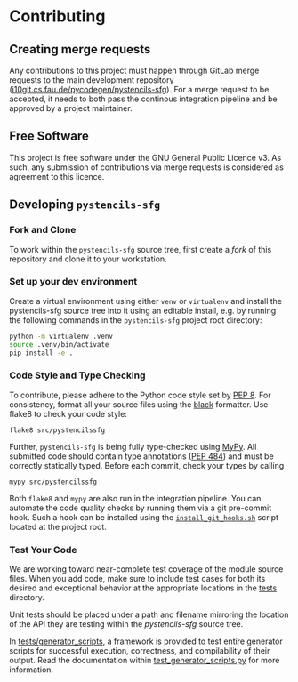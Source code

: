 # Contributing

## Creating merge requests

Any contributions to this project must happen through GitLab merge requests to the main development
repository ([i10git.cs.fau.de/pycodegen/pystencils-sfg](https://i10git.cs.fau.de/pycodegen/pystencils-sfg)).
For a merge request to be accepted, it needs to both pass the continous integration pipeline and be approved by a project maintainer.

## Free Software

This project is free software under the GNU General Public Licence v3.
As such, any submission of contributions via merge requests is considered as agreement to this licence.

## Developing `pystencils-sfg`

### Fork and Clone

To work within the `pystencils-sfg` source tree, first create a *fork* of this repository
and clone it to your workstation.

### Set up your dev environment

Create a virtual environment using either `venv` or `virtualenv` and install the pystencils-sfg source tree
into it using an editable install, e.g. by running the following commands in the `pystencils-sfg` project root directory:

```bash
python -m virtualenv .venv
source .venv/bin/activate
pip install -e .
```

### Code Style and Type Checking

To contribute, please adhere to the Python code style set by [PEP 8](https://peps.python.org/pep-0008/).
For consistency, format all your source files using the [black](https://pypi.org/project/black/) formatter.
Use flake8 to check your code style:

```shell
flake8 src/pystencilssfg
```

Further, `pystencils-sfg` is being fully type-checked using [MyPy](https://www.mypy-lang.org/).
All submitted code should contain type annotations ([PEP 484](https://peps.python.org/pep-0484/)) and must be
correctly statically typed.
Before each commit, check your types by calling

```shell
mypy src/pystencilssfg
```

Both `flake8` and `mypy` are also run in the integration pipeline.
You can automate the code quality checks by running them via a git pre-commit hook.
Such a hook can be installed using the [`install_git_hooks.sh`](install_git_hooks.sh) script located at the project root.

### Test Your Code

We are working toward near-complete test coverage of the module source files.
When you add code, make sure to include test cases for both its desired
and exceptional behavior at the appropriate locations in the [tests](tests) directory.

Unit tests should be placed under a path and filename mirroring the location
of the API they are testing within the *pystencils-sfg* source tree.

In [tests/generator_scripts](tests/generator_scripts), a framework is provided to test entire generator scripts
for successful execution, correctness, and compilability of their output.
Read the documentation within [test_generator_scripts.py](tests/generator_scripts/test_generator_scripts.py)
for more information.

